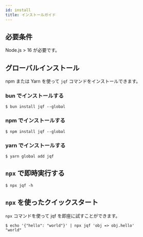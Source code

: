 ```yaml
---
id: install
title: インストールガイド
---
```


## 必要条件

Node.js > 16 が必要です。

## グローバルインストール

npm または Yarn を使って `jqf` コマンドをインストールできます。

### bun でインストールする

```shell
$ bun install jqf --global
```

### npm でインストールする

```shell
$ npm install jqf --global
```

### yarn でインストールする

```shell
$ yarn global add jqf
```

## `npx` で即時実行する

```shell
$ npx jqf -h
```

<a name="quick-start-with-npx"></a>

## `npx` を使ったクイックスタート

`npx` コマンドを使って jqf を即座に試すことができます。

```shell
$ echo '{"hello": "world"}' | npx jqf 'obj => obj.hello'
"world"
```
